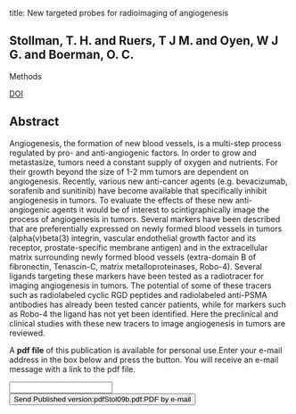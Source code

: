 title: New targeted probes for radioimaging of angiogenesis

## Stollman, T. H. and Ruers, T J M. and Oyen, W J G. and Boerman, O. C.
Methods

<a href="https://doi.org/10.1016/j.ymeth.2009.03.006">DOI</a>

## Abstract
Angiogenesis, the formation of new blood vessels, is a multi-step process regulated by pro- and anti-angiogenic factors. In order to grow and metastasize, tumors need a constant supply of oxygen and nutrients. For their growth beyond the size of 1-2 mm tumors are dependent on angiogenesis. Recently, various new anti-cancer agents (e.g. bevacizumab, sorafenib and sunitinib) have become available that specifically inhibit angiogenesis in tumors. To evaluate the effects of these new anti-angiogenic agents it would be of interest to scintigraphically image the process of angiogenesis in tumors. Several markers have been described that are preferentially expressed on newly formed blood vessels in tumors (alpha(v)beta(3) integrin, vascular endothelial growth factor and its receptor, prostate-specific membrane antigen) and in the extracellular matrix surrounding newly formed blood vessels (extra-domain B of fibronectin, Tenascin-C, matrix metalloproteinases, Robo-4). Several ligands targeting these markers have been tested as a radiotracer for imaging angiogenesis in tumors. The potential of some of these tracers such as radiolabeled cyclic RGD peptides and radiolabeled anti-PSMA antibodies has already been tested cancer patients, while for markers such as Robo-4 the ligand has not yet been identified. Here the preclinical and clinical studies with these new tracers to image angiogenesis in tumors are reviewed.

A <b>pdf file</b> of this publication is available for personal use.Enter your e-mail address in the box below and press the button. You will receive an e-mail message with a link to the pdf file.
<form action="sender.php">  <input type="text" name="email">  <input type="submit" value="Send Published version:pdfStol09b.pdf:PDF by e-mail"></form>